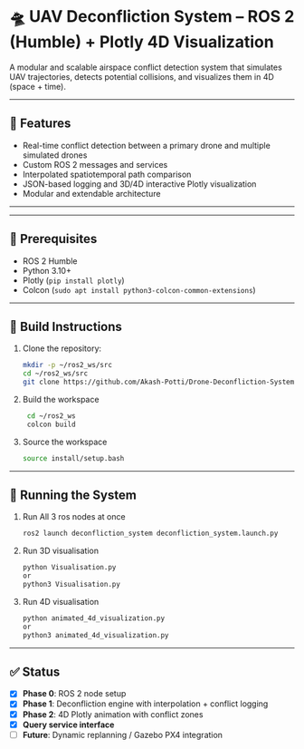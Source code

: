 # 🛸 UAV Deconfliction System – ROS 2 (Humble) + Plotly 4D Visualization

A modular and scalable airspace conflict detection system that simulates UAV trajectories, detects potential collisions, and visualizes them in 4D (space + time).

---

## 🚀 Features

- Real-time conflict detection between a primary drone and multiple simulated drones  
- Custom ROS 2 messages and services  
- Interpolated spatiotemporal path comparison  
- JSON-based logging and 3D/4D interactive Plotly visualization  
- Modular and extendable architecture  

---
---

## 🧪 Prerequisites

- ROS 2 Humble
- Python 3.10+
- Plotly (`pip install plotly`)
- Colcon (`sudo apt install python3-colcon-common-extensions`)

---

## 🔧 Build Instructions

1. Clone the repository:
   ```bash
   mkdir -p ~/ros2_ws/src
   cd ~/ros2_ws/src
   git clone https://github.com/Akash-Potti/Drone-Deconfliction-System.git

2. Build the workspace
   ```bash
    cd ~/ros2_ws
    colcon build
3. Source the workspace
    ```bash
    source install/setup.bash
---
## 🚦 Running the System

1. Run All 3 ros nodes at once
   ```bash
   ros2 launch deconfliction_system deconfliction_system.launch.py

2. Run 3D visualisation
   ```bash
   python Visualisation.py
   or
   python3 Visualisation.py
   
3. Run 4D visualisation
   ```bash
   python animated_4d_visualization.py
   or
   python3 animated_4d_visualization.py

---
## ✅ Status

- [x] **Phase 0**: ROS 2 node setup
- [x] **Phase 1**: Deconfliction engine with interpolation + conflict logging
- [x] **Phase 2**: 4D Plotly animation with conflict zones
- [x] **Query service interface**
- [ ] **Future**: Dynamic replanning / Gazebo PX4 integration
